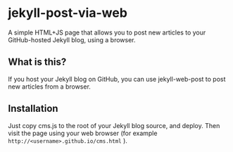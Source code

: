 # jekyll-post-via-web
A simple HTML+JS page that allows you to post new articles to your GitHub-hosted Jekyll blog, using a browser.

## What is this?
If you host your Jekyll blog on GitHub, you can use jekyll-web-post to post new articles from a browser.

## Installation
Just copy cms.js to the root of your Jekyll blog source, and deploy. Then visit the page using your web browser
(for example `http://<username>.github.io/cms.html` ).
